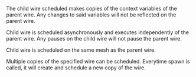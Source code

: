 The child wire scheduled makes copies of the context variables of the parent wire. Any changes to said variables will not be reflected on the parent wire.

Child wire is scheduled asynchronously and executes independently of the parent wire. Any pauses on the child wire will not pause the parent wire.

Child wire is scheduled on the same mesh as the parent wire.

Multiple copies of the specified wire can be scheduled. Everytime spawn is called, it will create and schedule a new copy of the wire.